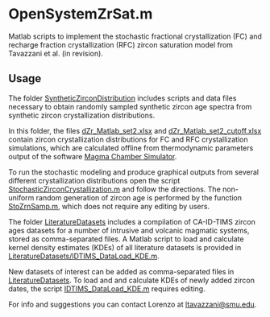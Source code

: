 # OpenSystemZrSat.m

Matlab scripts to implement the stochastic fractional crystallization (FC) and recharge fraction crystallization (RFC) zircon saturation model from Tavazzani et al. (in revision).

## Usage

The folder [SyntheticZirconDistribution](SyntheticZirconDistribution/) includes scripts and data files necessary to obtain randomly sampled synthetic zircon age spectra from synthetic zircon crystallization distributions. 

In this folder, the files [dZr_Matlab_set2.xlsx](SyntheticZirconDistribution/dZr_Matlab_set2.xlsx) and [dZr_Matlab_set2_cutoff.xlsx](SyntheticZirconDistribution/dZr_Matlab_set2_cutoff.xlsx) contain zircon crystallization distributions for FC and RFC crystallization simulations, which are calculated offline from thermodynamic parameters output of the software [Magma Chamber Simulator](https://mcs.geol.ucsb.edu/code). 

To run the stochastic modeling and produce graphical outputs from several different crystallization distributions open the script [StochasticZirconCrystallization.m](SyntheticZirconDistribution/StochasticZirconCrystallization.m) and follow the directions. The non-uniform random generation of zircon age is performed by the function [StoZrnSamp.m](SyntheticZirconDistribution/StoZrnSamp.m), which does not require any editing by users.
 
The folder [LiteratureDatasets](LiteratureDatasets/) includes a compilation of CA-ID-TIMS zircon ages datasets for a number of intrusive and volcanic magmatic systems, stored as comma-separated files. A Matlab script to load and calculate kernel density estimates (KDEs) of all literature datasets is provided in [LiteratureDatasets/IDTIMS_DataLoad_KDE.m](LiteratureDatasets/IDTIMS_DataLoad_KDE.m). 

New datasets of interest can be added as comma-separated files in [LiteratureDatasets](LiteratureDatasets/). To load and and calculate KDEs of newly added zircon dates, the script [IDTIMS_DataLoad_KDE.m](LiteratureDatasets/IDTIMS_DataLoad_KDE.m) requires editing. 

For info and suggestions you can contact Lorenzo at [ltavazzani@smu.edu](mailto:ltavazzani@smu.edu).
